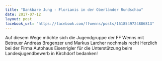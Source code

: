 ```yaml
---
title: "Dankbare Jung - Florianis in der Oberländer Rundschau"
date: 2017-07-12
layout: post
facebook_url: "https://facebook.com/ffwenns/posts/1618549724886813"
---
```


Auf diesem Wege möchte sich die Jugendgruppe der FF Wenns mit Betreuer Andreas Bregenzer und Markus Larcher nochmals recht Herzlich bei der Firma Autohaus Eisenrigler für die Unterstützung beim Landesjugendbewerb in Kirchdorf bedanken!